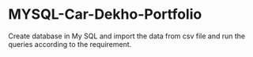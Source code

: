 # MYSQL-Car-Dekho-Portfolio
Create database in My SQL and import the data from csv file and run the queries according to the requirement. 
